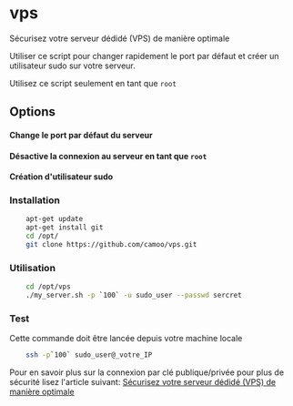 # vps
Sécurisez votre serveur dédidé (VPS) de manière optimale

Utiliser ce script pour changer rapidement le port par défaut et créer un utilisateur sudo sur votre serveur.

Utilisez ce script seulement en tant que `root`

## Options
#### Change le port par défaut du serveur
#### Désactive la connexion au serveur en tant que `root`
#### Création d'utilisateur sudo


### Installation
```bash
	apt-get update
	apt-get install git
	cd /opt/
	git clone https://github.com/camoo/vps.git
  ```

### Utilisation
```bash
	cd /opt/vps
	./my_server.sh -p `100` -u sudo_user --passwd sercret
  ```
### Test
Cette commande doit être lancée depuis votre machine locale
```bash
	ssh -p`100` sudo_user@_votre_IP
  ```

Pour en savoir plus sur la connexion par clé publique/privée pour plus de sécurité lisez l'article suivant: [Sécurisez votre serveur dédidé (VPS) de manière optimale](https://www.camoo.hosting/blog/13/securisez-votre-serveur-dedie.html)
